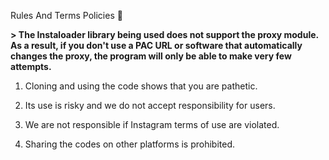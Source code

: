 Rules And Terms Policies 🥈

**> The Instaloader library being used does not support the proxy module. As a result, if you don't use a PAC URL or software that automatically changes the proxy, the program will only be able to make very few attempts.**

1) Cloning and using the code shows that you are pathetic.

2) Its use is risky and we do not accept responsibility for users.

3) We are not responsible if Instagram terms of use are violated.

4) Sharing the codes on other platforms is prohibited.
